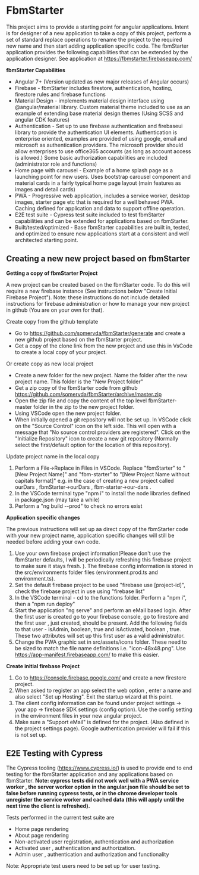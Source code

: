 # FbmStarter

This project aims to provide a starting point for angular applications. Intent is for designer of a new application to take a copy of this project, perform a set of standard replace operations to rename the project to the required new name and then start adding application specific code. The fbmStarter application provides the following capabilities that can be extended by the application designer. See application at https://fbmstarter.firebaseapp.com/

**fbmStarter Capabilities**

- Angular 7+ (Version updated as new major releases of Angular occurs)
- Firebase - fbmStarter includes firestore, authentication, hosting, firestore rules and firebase functions
- Material Design - implements material design interface using @angular/material library. Custom material theme included to use as an example of extending base material design themes (Using SCSS and angular CDK features)
- Authentication - Set up to use firebase authentication and firebaseui library to provide the authentication UI elements. Authentication is enterprise oriented, examples are provided of using google, email and microsoft as authentication providers. The microsoft provider should allow enterprises to use office365 accounts (as long as account access is allowed.) Some basic authorization capabilities are included (administrator role and functions)
- Home page with carousel - Example of a home splash page as a launching point for new users. Uses bootstrap carousel component and material cards in a fairly typical home page layout (main features as images and detail cards)
- PWA - Progressive web application, includes a service worker, desktop images, starter page etc that is required for a well behaved PWA. Caching defined for application and data to support offline operation.
- E2E test suite - Cypress test suite included to test fbmStarter capabilities and can be extended for applications based on fbmStarter.
- Built/tested/optimized - Base fbmStarter capabilities are built in, tested, and optimized to ensure new applications start at a consistent and well architected starting point.

## Creating a new new project based on fbmStarter

**Getting a copy of fbmStarter Project**

A new project can be created based on the fbmStarter code. To do this will require a new firebase instance (See instructions below "Create Initial Firebase Project"). Note: these instructions do not include detailed instructions for firebase administration or how to manage your new project in github (You are on your own for that).

Create copy from the github template

- Go to https://github.com/somervda/fbmStarter/generate and create a new github project based on the fbmStarter project.
- Get a copy of the clone link from the new project and use this in VsCode to create a local copy of your project.

Or create copy as new local project

- Create a new folder for the new project. Name the folder after the new project name. This folder is the "New Project folder"
- Get a zip copy of the fbmStarter code from github https://github.com/somervda/fbmStarter/archive/master.zip
- Open the zip file and copy the content of the top level fbmStarter-master folder in the zip to the new project folder.
- Using VSCode open the new project folder.
- When initially opened a git repository will not be set up. In VSCode click on the "Source Control" icon on the left side. This will open with a message that "No source control providers are registered". Click on the "Initialize Repository" icon to create a new git repository (Normally select the first/default option for the location of this repository).

Update project name in the local copy

1. Perform a File->Replace in Files in VSCode. Replace "fbmStarter" to "[New Project Name]" and "fbm-starter" to "[New Project Name without capitals format]" e.g. in the case of creating a new project called ourDars , fbmStarter->ourDars , fbm-starter->our-dars .
2. In the VSCode terminal type "npm i" to install the node libraries defined in package.json (may take a while)
3. Perform a "ng build --prod" to check no errors exist

**Application specific changes**

The previous instructions will set up aa direct copy of the fbmStarter code with your new project name, application specific changes will still be needed before adding your own code.

1. Use your own firebase project information(Please don't use the fbmStarter defaults, I will be periodically refreshing this firebase project to make sure it stays fresh. ). The firebase config information is stored in the src/environments folder files (environment.prod.ts and environment.ts).
2. Set the default firebase project to be used "firebase use [project-id]", check the firebase project in use using "firebase list"
3. In the VSCode terminal - cd to the functions folder. Perform a "npm i", then a "npm run deploy"
4. Start the application "ng serve" and perform an eMail based login. After the first user is created go to your firebase console, go to firestore and the first user , just created, should be present. Add the following fields to that user - isAdmin, boolean, true and isActivated, boolean , true. These two attributes will set up this first user as a valid administrator.
5. Change the PWA graphic set in src/assets/icons folder. These need to be sized to match the file name definitions i.e. "icon-48x48.png". Use https://app-manifest.firebaseapp.com/ to make this easier.

**Create initial firebase Project**

1. Go to https://console.firebase.google.com/ and create a new firestore project.
2. When asked to register an app select the web option , enter a name and also select "Set up Hosting". Exit the startup wizard at this point.
3. The client config information can be found under project settings -> your app -> firebase SDK settings (config option). Use the config setting in the environment files in your new angular project.
4. Make sure a "Support eMail" is defined for the project. (Also defined in the project settings page). Google authentication provider will fail if this is not set up.

## E2E Testing with Cypress

The Cypress tooling (https://www.cypress.io/) is used to provide end to end testing for the fbmStarter application and any applications based on fbmStarter. **Note: cypress tests did not work well with a PWA service worker , the server worker option in the angular.json file should be set to false before running cypress tests, or in the chrome developer tools unregister the service worker and cached data (this will apply until the next time the client is refreshed).**

Tests performed in the current test suite are

- Home page rendering
- About page rendering
- Non-activated user registration, authentication and authorization
- Activated user , authentication and authorization.
- Admin user , authentication and authorization and functionality

Note: Appropriate test users need to be set up for user testing.
